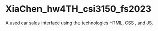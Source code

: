# XiaChen_hw4TH_csi3150_fs2023
A used car sales interface using the technologies HTML, CSS , and JS.
